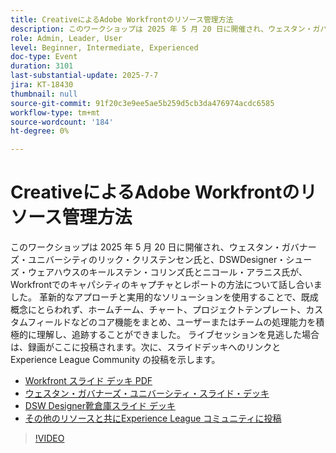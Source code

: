 ```yaml
---
title: CreativeによるAdobe Workfrontのリソース管理方法
description: このワークショップは 2025 年 5 月 20 日に開催され、ウェスタン・ガバナーズ・ユニバーシティのリック・クリステンセン氏と、DSWDesigner・シューズ・ウェアハウスのキールステン・コリンズ氏とニコール・アラニス氏が、Workfrontでのキャパシティのキャプチャとレポートの方法について話し合いました。
role: Admin, Leader, User
level: Beginner, Intermediate, Experienced
doc-type: Event
duration: 3101
last-substantial-update: 2025-7-7
jira: KT-18430
thumbnail: null
source-git-commit: 91f20c3e9ee5ae5b259d5cb3da476974acdc6585
workflow-type: tm+mt
source-wordcount: '184'
ht-degree: 0%

---
```


# CreativeによるAdobe Workfrontのリソース管理方法

このワークショップは 2025 年 5 月 20 日に開催され、ウェスタン・ガバナーズ・ユニバーシティのリック・クリステンセン氏と、DSWDesigner・シューズ・ウェアハウスのキールステン・コリンズ氏とニコール・アラニス氏が、Workfrontでのキャパシティのキャプチャとレポートの方法について話し合いました。
革新的なアプローチと実用的なソリューションを使用することで、既成概念にとらわれず、ホームチーム、チャート、プロジェクトテンプレート、カスタムフィールドなどのコア機能をまとめ、ユーザーまたはチームの処理能力を積極的に理解し、追跡することができました。
ライブセッションを見逃した場合は、録画がここに投稿されます。次に、スライドデッキへのリンクとExperience League Community の投稿を示します。

* [Workfront スライド デッキ PDF](https://workfront-experience.s3.us-west-2.amazonaws.com/Training/Guides/Customer+Success+at+Scale/Creative+Ways+of+Managing+Resources+in+Adobe+Workfront+052025.pdf)
* [ ウェスタン・ガバナーズ・ユニバーシティ・スライド・デッキ ](https://workfront-experience.s3.us-west-2.amazonaws.com/Training/Guides/Customer+Success+at+Scale/Rick+C.s+Presentation+for+Workfront+Event_+Creative+Ways+of+Managing+Resources.pdf)
* [DSW Designer靴倉庫スライド デッキ ](https://workfront-experience.s3.us-west-2.amazonaws.com/Training/Guides/Customer+Success+at+Scale/DSW+SLIDES+FINAL+V2+-+Creative+Ways+of+Managing+Resources+in+Workfront+.pdf)
* [ その他のリソースと共にExperience League コミュニティに投稿 ](https://experienceleaguecommunities.adobe.com/t5/workfront-discussions/event-follow-up-creative-ways-of-managing-resources-in-adobe/td-p/755145?profile.language=ja)

>[!VIDEO](https://video.tv.adobe.com/v/3464296/?learn=on&enablevpops)
